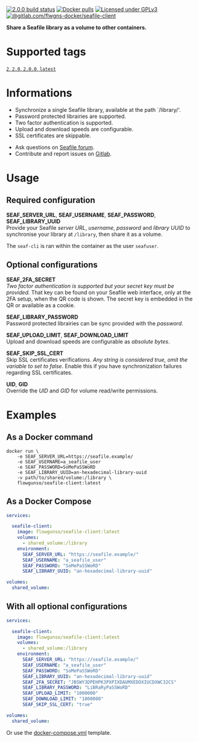 [![2.0.0 build status](https://gitlab.com/flwgns-docker/seafile-client/badges/2.0.0/pipeline.svg)](https://gitlab.com/flwgns-docker/seafile-client/commits/2.0.0)
[![Docker pulls](https://img.shields.io/docker/pulls/flowgunso/seafile-client.svg)](https://hub.docker.com/r/flowgunso/seafile-client)
[![Licensed under GPLv3](https://img.shields.io/badge/License-GPLv3-red.svg)](https://www.gnu.org/licenses/gpl-3.0)
[![@gitlab.com/flwgns-docker/seafile-client](https://img.shields.io/badge/Source%20code-GitLab-red.svg)](https://gitlab.com/flwgns-docker/seafile-client/)

**Share a Seafile library as a volume to other containers.**

# Supported tags
[`2`, `2.0`, `2.0.0`, `latest`](seafile-client/Dockerfile)

# Informations
* Synchronize a single Seafile library, available at the path `/library/'.
* Password protected librairies are supported.
* Two factor authentication is supported.
* Upload and download speeds are configurable.
* SSL certificates are skippable.
<!-- -->
* Ask questions on [Seafile forum](https://forum.seafile.com/t/docker-client-to-sync-files-with-containers/8573).
* Contribute and report issues on [Gitlab](https://gitlab.com/flwgns-docker/seafile-client/).


# Usage
## Required configuration
__SEAF_SERVER_URL__, __SEAF_USERNAME__, __SEAF_PASSWORD__, __SEAF_LIBRARY_UUID__  
Provide your Seafile _server URL_, _username_, _password_ and _library UUID_ to synchronise your library at `/library`, then share it as a volume.

The `seaf-cli` is ran within the container as the user `seafuser`. 

## Optional configurations
__SEAF_2FA_SECRET__  
_Two factor authentication is supported but your secret key must be provided._ That key can be found on your Seafile web interface, only at the 2FA setup, when the QR code is shown. The secret key is embedded in the QR or available as a cookie.

__SEAF_LIBRARY_PASSWORD__  
Password protected librairies can be sync provided with the _password_.

__SEAF_UPLOAD_LIMIT__, __SEAF_DOWNLOAD_LIMIT__  
Upload and download speeds are configurable as _absolute bytes_.

__SEAF_SKIP_SSL_CERT__  
Skip SSL certificates verifications. _Any string is considered true, omit the variable to set to false_. Enable this if you have synchronization failures regarding SSL certificates.

__UID__, __GID__  
Override the _UID_ and _GID_ for volume read/write permissions.

# Examples
## As a Docker command 
```
docker run \ 
    -e SEAF_SERVER_URL=https://seafile.example/
    -e SEAF_USERNAME=a_seafile_user
    -e SEAF_PASSWORD=SoMePaSSWoRD
    -e SEAF_LIBRARY_UUID=an-hexadecimal-library-uuid
    -v path/to/shared/volume:/library \
    flowgunso/seafile-client:latest
```
## As a Docker Compose
```yaml
services:

  seafile-client:
    image: flowgunso/seafile-client:latest
    volumes:
      - shared_volume:/library
    environment:
      SEAF_SERVER_URL: "https://seafile.example/"
      SEAF_USERNAME: "a_seafile_user"
      SEAF_PASSWORD: "SoMePaSSWoRD"
      SEAF_LIBRARY_UUID: "an-hexadecimal-library-uuid"

volumes:
  shared_volume:
```
## With all optional configurations
```yaml
services:

  seafile-client:
    image: flowgunso/seafile-client:latest
    volumes:
      - shared_volume:/library
    environment:
      SEAF_SERVER_URL: "https://seafile.example/"
      SEAF_USERNAME: "a_seafile_user"
      SEAF_PASSWORD: "SoMePaSSWoRD"
      SEAF_LIBRARY_UUID: "an-hexadecimal-library-uuid"
      SEAF_2FA_SECRET: "JBSWY3DPEHPK3PXPIXDAUMXEDOXIUCDXWC32CS"
      SEAF_LIBRARY_PASSWORD: "LiBRaRyPaSSWoRD"
      SEAF_UPLOAD_LIMIT: "1000000"
      SEAF_DOWNLOAD_LIMIT: "1000000"
      SEAF_SKIP_SSL_CERT: "true"

volumes:
  shared_volume:
```
Or use the [docker-compose.yml](documentations/docker-compose.yml) template.
